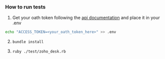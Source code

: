 ### How to run tests

1. Get your oath token following the [api documentation](https://desk.zoho.com/DeskAPIDocument#OauthTokens%23MakingTheAuthorizationRequest) and place it in your .env

```sh
echo "ACCESS_TOKEN=<your_oath_token_here>" >> .env
```

2. `bundle install`

3. `ruby ./test/zoho_desk.rb`